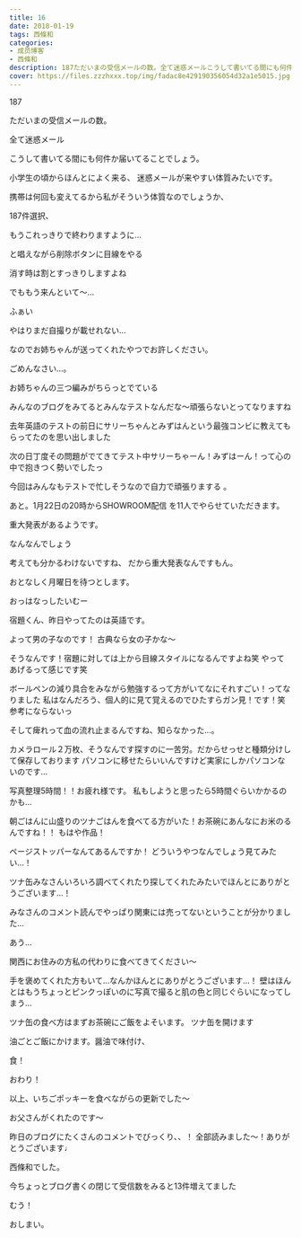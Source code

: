 ```yaml
---
title: 16
date: 2018-01-19
tags: 西條和
categories: 
- 成员博客
- 西條和
description: 187ただいまの受信メールの数。全て迷惑メールこうして書いてる間にも何件か届いてることでしょう。小学生の頃からほんとによく来...
cover: https://files.zzzhxxx.top/img/fadac8e429190356054d32a1e5015.jpg 
---
```











187






ただいまの受信メールの数。






全て迷惑メール






こうして書いてる間にも何件か届いてることでしょう。







小学生の頃からほんとによく来る、
迷惑メールが来やすい体質みたいです。





携帯は何回も変えてるから私がそういう体質なのでしょうか、









187件選択、






もうこれっきりで終わりますように…




と唱えながら削除ボタンに目線をやる







消す時は割とすっきりしますよね


でももう来んといて〜…














ふぁい








やはりまだ自撮りが載せれない…



なのでお姉ちゃんが送ってくれたやつでお許しください。

ごめんなさい…。






お姉ちゃんの三つ編みがちらっとでている







みんなのブログをみてるとみんなテストなんだな〜頑張らないとってなりますね







去年英語のテストの前日にサリーちゃんとみずはんという最強コンビに教えてもらってたのを思い出しました





次の日丁度その問題がでてきてテスト中サリーちゃーん！みずはーん！って心の中で抱きつく勢いでしたっ





今回はみんなもテストで忙しそうなので自力で頑張りまする 。








あと。1月22日の20時からSHOWROOM配信 を11人でやらせていただきます。


重大発表があるようです。


なんなんでしょう






考えても分かるわけないですね、
だから重大発表なんですもん。




おとなしく月曜日を待つとします。













おっはなっしたいむー







宿題くん、昨日やってたのは英語です。



よって男の子なのです！
古典なら女の子かな〜


そうなんです！宿題に対しては上から目線スタイルになるんですよね笑
やってあげるって感じです笑


ボールペンの減り具合をみながら勉強するって方がいてなにそれすごい！ってなりました
私はなんだろう、個人的に見て覚えるのでひたすらガン見！です！笑参考にならないっ





そして痺れって血の流れ止まるんですね、知らなかった…。


カメラロール２万枚、そうなんです探すのに一苦労。だからせっせと種類分けして保存しております
パソコンに移せたらいいんですけど実家にしかパソコンないのです…

写真整理5時間！！お疲れ様です。
私もしようと思ったら5時間ぐらいかかるのかも…

朝ごはんに山盛りのツナごはんを食べてる方がいた！お茶碗にあんなにお米のるんですね！！
もはや作品！


ページストッパーなんてあるんですか！
どういうやつなんでしょう見てみたい…！



ツナ缶みなさんいろいろ調べてくれたり探してくれたみたいでほんとにありがとうございます…！

みなさんのコメント読んでやっぱり関東には売ってないということが分かりました…

あう…

関西にお住みの方私の代わりに食べてきてください〜




手を褒めてくれた方もいて…なんかほんとにありがとうございます…！
壁はほんとはもうちょっとピンクっぽいのに写真で撮ると肌の色と同じぐらいになってしまう…




ツナ缶の食べ方はまずお茶碗にご飯をよそいます。
ツナ缶を開けます


油ごとご飯にかけます。醤油で味付け、

食！



おわり！








以上、いちごポッキーを食べながらの更新でした〜


お父さんがくれたのです〜





昨日のブログにたくさんのコメントでびっくり、、！
全部読みました〜！ありがとうございます♩







西條和でした。





今ちょっとブログ書くの閉じて受信数をみると13件増えてました




むう！





おしまい。


